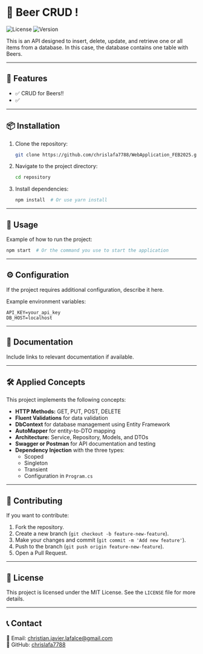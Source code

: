 # 📌 Beer CRUD !

![License](https://img.shields.io/badge/License-MIT-blue.svg) ![Version](https://img.shields.io/badge/Version-1.0.0-green.svg)

This is an API designed to insert, delete, update, and retrieve one or all items from a database. In this case, the database contains one table with Beers.

---

## 🚀 Features

- ✅ CRUD for Beers!!
- ✅ 

---

## 📦 Installation

1. Clone the repository:
   ```sh
   git clone https://github.com/chrislafa7788/WebApplication_FEB2025.git
   ```
2. Navigate to the project directory:
   ```sh
   cd repository
   ```
3. Install dependencies:
   ```sh
   npm install  # Or use yarn install
   ```

---

## 🔧 Usage

Example of how to run the project:
```sh
npm start  # Or the command you use to start the application
```

---

## ⚙️ Configuration

If the project requires additional configuration, describe it here.

Example environment variables:
```env
API_KEY=your_api_key
DB_HOST=localhost
```

---

## 📜 Documentation

Include links to relevant documentation if available.

---

## 🛠️ Applied Concepts

This project implements the following concepts:

- **HTTP Methods:** GET, PUT, POST, DELETE
- **Fluent Validations** for data validation
- **DbContext** for database management using Entity Framework
- **AutoMapper** for entity-to-DTO mapping
- **Architecture:** Service, Repository, Models, and DTOs
- **Swagger or Postman** for API documentation and testing
- **Dependency Injection** with the three types:
  - Scoped
  - Singleton
  - Transient
  - Configuration in `Program.cs`

---

## 🤝 Contributing

If you want to contribute:
1. Fork the repository.
2. Create a new branch (`git checkout -b feature-new-feature`).
3. Make your changes and commit (`git commit -m 'Add new feature'`).
4. Push to the branch (`git push origin feature-new-feature`).
5. Open a Pull Request.

---

## 📄 License

This project is licensed under the MIT License. See the `LICENSE` file for more details.

---

## 📞 Contact

📧 Email: [christian.javier.lafalce@gmail.com](mailto:christian.javier.lafalce@gmail.com)  
🐙 GitHub: [chrislafa7788](https://github.com/chrislafa7788)
